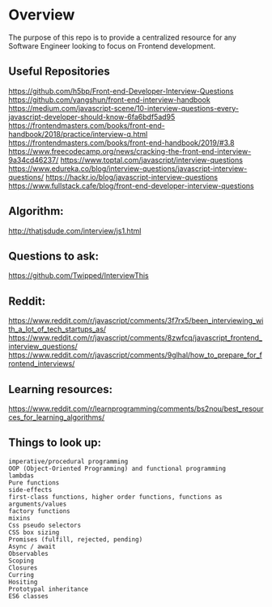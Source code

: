 # Overview
The purpose of this repo is to provide a centralized resource for any Software Engineer looking to focus on Frontend development.

## Useful Repositories
https://github.com/h5bp/Front-end-Developer-Interview-Questions
https://github.com/yangshun/front-end-interview-handbook
https://medium.com/javascript-scene/10-interview-questions-every-javascript-developer-should-know-6fa6bdf5ad95
https://frontendmasters.com/books/front-end-handbook/2018/practice/interview-q.html
https://frontendmasters.com/books/front-end-handbook/2019/#3.8
https://www.freecodecamp.org/news/cracking-the-front-end-interview-9a34cd46237/
https://www.toptal.com/javascript/interview-questions
https://www.edureka.co/blog/interview-questions/javascript-interview-questions/
https://hackr.io/blog/javascript-interview-questions
https://www.fullstack.cafe/blog/front-end-developer-interview-questions


## Algorithm:
http://thatjsdude.com/interview/js1.html

## Questions to ask:
https://github.com/Twipped/InterviewThis

## Reddit:
https://www.reddit.com/r/javascript/comments/3f7rx5/been_interviewing_with_a_lot_of_tech_startups_as/
https://www.reddit.com/r/javascript/comments/8zwfcq/javascript_frontend_interview_questions/
https://www.reddit.com/r/javascript/comments/9glhal/how_to_prepare_for_frontend_interviews/

## Learning resources:
https://www.reddit.com/r/learnprogramming/comments/bs2nou/best_resources_for_learning_algorithms/

## Things to look up:
```
imperative/procedural programming
OOP (Object-Oriented Programming) and functional programming
lambdas
Pure functions
side-effects
first-class functions, higher order functions, functions as arguments/values
factory functions
mixins
Css pseudo selectors
CSS box sizing
Promises (fulfill, rejected, pending)
Async / await
Observables
Scoping
Closures
Curring
Hositing
Prototypal inheritance 
ES6 classes
```
